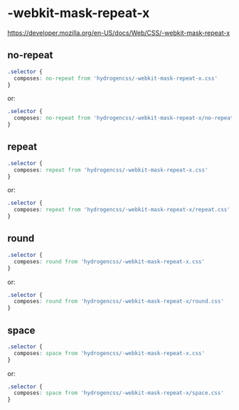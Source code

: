 # -webkit-mask-repeat-x

https://developer.mozilla.org/en-US/docs/Web/CSS/-webkit-mask-repeat-x

## no-repeat
```css
.selector {
  composes: no-repeat from 'hydrogencss/-webkit-mask-repeat-x.css'
}
```

or:
```css
.selector {
  composes: no-repeat from 'hydrogencss/-webkit-mask-repeat-x/no-repeat.css'
}
```

## repeat
```css
.selector {
  composes: repeat from 'hydrogencss/-webkit-mask-repeat-x.css'
}
```

or:
```css
.selector {
  composes: repeat from 'hydrogencss/-webkit-mask-repeat-x/repeat.css'
}
```

## round
```css
.selector {
  composes: round from 'hydrogencss/-webkit-mask-repeat-x.css'
}
```

or:
```css
.selector {
  composes: round from 'hydrogencss/-webkit-mask-repeat-x/round.css'
}
```

## space
```css
.selector {
  composes: space from 'hydrogencss/-webkit-mask-repeat-x.css'
}
```

or:
```css
.selector {
  composes: space from 'hydrogencss/-webkit-mask-repeat-x/space.css'
}
```

